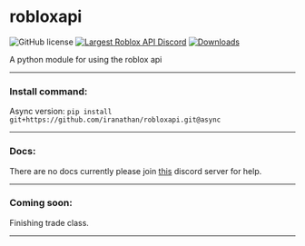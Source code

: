 # robloxapi

![GitHub license](https://img.shields.io/badge/license-MIT-blue.svg)
[![Largest Roblox API Discord](https://img.shields.io/discord/332692436478590986.svg?style=popout)](https://discord.gg/ZVcBRbV)
[![Downloads](http://pepy.tech/badge/robloxapi)](http://pepy.tech/project/robloxapi)

A python module for using the roblox api

***

### Install command:
Async version: `pip install git+https://github.com/iranathan/robloxapi.git@async`

***

### Docs:

There are no docs currently please join [this](https://discord.gg/ZVcBRbV) discord server for help.

***

### Coming soon:

Finishing trade class.

***


